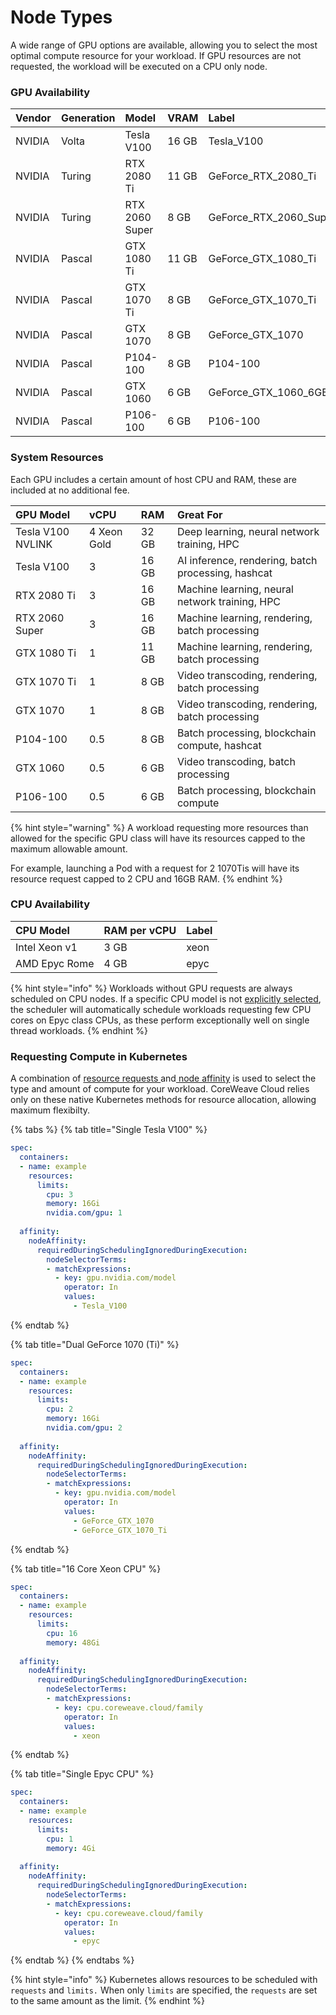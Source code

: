 # Node Types

A wide range of GPU options are available, allowing you to select the most optimal compute resource for your workload. If GPU resources are not requested, the workload will be executed on a CPU only node.

### GPU Availability

| Vendor | Generation | Model | VRAM | Label |
| :--- | :--- | :--- | :--- | :--- |
| NVIDIA | Volta | Tesla V100 | 16 GB | Tesla\_V100 |
| NVIDIA | Turing | RTX 2080 Ti | 11 GB | GeForce\_RTX\_2080\_Ti |
| NVIDIA | Turing | RTX 2060 Super | 8 GB  | GeForce\_RTX\_2060\_Super |
| NVIDIA | Pascal | GTX 1080 Ti | 11 GB | GeForce\_GTX\_1080\_Ti |
| NVIDIA | Pascal | GTX 1070 Ti | 8 GB | GeForce\_GTX\_1070\_Ti |
| NVIDIA | Pascal | GTX 1070 | 8 GB | GeForce\_GTX\_1070 |
| NVIDIA | Pascal | P104-100 | 8 GB | P104-100 |
| NVIDIA | Pascal | GTX 1060 | 6 GB | GeForce\_GTX\_1060\_6GB |
| NVIDIA | Pascal | P106-100 | 6 GB | P106-100 |

### System Resources

Each GPU includes a certain amount of host CPU and RAM, these are included at no additional fee.

| GPU Model | vCPU | RAM | Great For |
| :--- | :--- | :--- | :--- |
| Tesla V100 NVLINK | 4 Xeon Gold | 32 GB | Deep learning, neural network training, HPC |
| Tesla V100 | 3 | 16 GB | AI inference, rendering, batch processing, hashcat |
| RTX 2080 Ti | 3 | 16 GB | Machine learning, neural network training, HPC |
| RTX 2060 Super | 3 | 16 GB | Machine learning, rendering, batch processing |
| GTX 1080 Ti | 1 | 11 GB | Machine learning, rendering, batch processing |
| GTX 1070 Ti | 1 | 8 GB | Video transcoding, rendering, batch processing |
| GTX 1070 | 1 | 8 GB | Video transcoding, rendering, batch processing |
| P104-100 | 0.5 | 8 GB | Batch processing, blockchain compute, hashcat |
| GTX 1060 | 0.5 | 6 GB | Video transcoding, batch processing |
| P106-100 | 0.5 | 6 GB | Batch processing, blockchain compute |

{% hint style="warning" %}
A workload requesting more resources than allowed for the specific GPU class will have its resources capped to the maximum allowable amount.  
  
For example, launching a Pod with a request for 2 1070Tis will have its resource request capped to 2 CPU and 16GB RAM. 
{% endhint %}

### CPU Availability

| CPU Model | RAM per vCPU | Label |
| :--- | :--- | :--- |
| Intel Xeon v1 | 3 GB | xeon |
| AMD Epyc Rome | 4 GB | epyc |

{% hint style="info" %}
Workloads without GPU requests are always scheduled on CPU nodes. If a specific CPU model is not [explicitly selected](node-types.md#requesting-compute-in-kubernetes), the scheduler will automatically schedule workloads requesting few CPU cores on Epyc class CPUs, as these perform exceptionally well on single thread workloads.
{% endhint %}

### Requesting Compute in Kubernetes

A combination of [resource requests ](https://kubernetes.io/docs/concepts/configuration/manage-resources-containers/#requests-and-limits)and[ node affinity](https://kubernetes.io/docs/concepts/scheduling-eviction/assign-pod-node/#node-affinity) is used to select the type and amount of compute for your workload. CoreWeave Cloud relies only on these native Kubernetes methods for resource allocation, allowing maximum flexibilty.

{% tabs %}
{% tab title="Single Tesla V100" %}
```yaml
spec:
  containers:
  - name: example
    resources:
      limits:
        cpu: 3
        memory: 16Gi
        nvidia.com/gpu: 1
        
  affinity:
    nodeAffinity:
      requiredDuringSchedulingIgnoredDuringExecution:
        nodeSelectorTerms:
        - matchExpressions:
          - key: gpu.nvidia.com/model
            operator: In
            values:
              - Tesla_V100
```
{% endtab %}

{% tab title="Dual GeForce 1070 \(Ti\)" %}
```yaml
spec:
  containers:
  - name: example
    resources:
      limits:
        cpu: 2
        memory: 16Gi
        nvidia.com/gpu: 2
        
  affinity:
    nodeAffinity:
      requiredDuringSchedulingIgnoredDuringExecution:
        nodeSelectorTerms:
        - matchExpressions:
          - key: gpu.nvidia.com/model
            operator: In
            values:
              - GeForce_GTX_1070
              - GeForce_GTX_1070_Ti
```
{% endtab %}

{% tab title="16 Core Xeon CPU" %}
```yaml
spec:
  containers:
  - name: example
    resources:
      limits:
        cpu: 16
        memory: 48Gi
        
  affinity:
    nodeAffinity:
      requiredDuringSchedulingIgnoredDuringExecution:
        nodeSelectorTerms:
        - matchExpressions:
          - key: cpu.coreweave.cloud/family
            operator: In
            values:
              - xeon
```
{% endtab %}

{% tab title="Single Epyc CPU" %}
```yaml
spec:
  containers:
  - name: example
    resources:
      limits:
        cpu: 1
        memory: 4Gi
        
  affinity:
    nodeAffinity:
      requiredDuringSchedulingIgnoredDuringExecution:
        nodeSelectorTerms:
        - matchExpressions:
          - key: cpu.coreweave.cloud/family
            operator: In
            values:
              - epyc
```
{% endtab %}
{% endtabs %}

{% hint style="info" %}
Kubernetes allows resources to be scheduled with `requests` and `limits.` When only `limits` are specified, the `requests` are set to the same amount as the limit.
{% endhint %}

